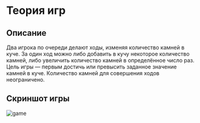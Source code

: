# Теория игр

## Описание 
Два игрока по очереди делают ходы, изменяя количество камней в куче. За один ход можно либо добавить в кучу некоторое количество камней, либо увеличить количество камней в определённое число раз. Цель игры — первым достичь или превысить заданное значение камней в куче. Количество камней для совершения ходов неограничено.

## Скриншот игры
![game](https://github.com/user-attachments/assets/71913336-7cb0-47e2-8323-454839d2fc4a)
